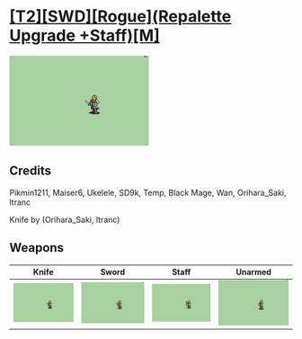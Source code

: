 # [\[T2\]\[SWD\]\[Rogue\]\(Repalette Upgrade +Staff\)\[M\]](./%5BT2%5D%5BSWD%5D%5BRogue%5D(Repalette%20Upgrade%20+Staff)%5BM%5D)

<img src="./1.%20Knife/Knife_000.png" alt="[T2][SWD][Rogue](Repalette Upgrade +Staff)[M] standing" />

## Credits

Pikmin1211, Maiser6, Ukelele, SD9k, Temp, Black Mage, Wan, Orihara_Saki, ltranc

Knife by (Orihara_Saki, ltranc)

## Weapons


|Knife |Sword |Staff |Unarmed |
|  :---: | :---: | :---: | :---: |
| <img alt="Knife animation" src="./1.%20Knife/Knife.gif" /> | <img alt="Sword animation" src="./1.%20Sword/Sword.gif" /> | <img alt="Staff animation" src="./7.%20Staff/Staff.gif" /> | <img alt="Unarmed animation" src="./8.%20Unarmed/Unarmed.gif" /> |
